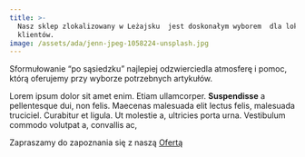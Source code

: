 ```yaml
---
title: >-
  Nasz sklep zlokalizowany w Leżajsku  jest doskonałym wyborem  dla lokalnych
  klientów.
image: /assets/ada/jenn-jpeg-1058224-unsplash.jpg
---
```

Sformułowanie “po sąsiedzku” najlepiej odzwierciedla atmosferę i pomoc, którą oferujemy przy wyborze potrzebnych artykułów. 

Lorem ipsum dolor sit amet enim. Etiam ullamcorper. **Suspendisse** a pellentesque dui, non felis. Maecenas malesuada elit lectus felis, malesuada truciciel. Curabitur et ligula. Ut molestie a, ultricies porta urna. Vestibulum commodo volutpat a, convallis ac, 

Zapraszamy do zapoznania się z naszą [Ofertą](/oferta)
